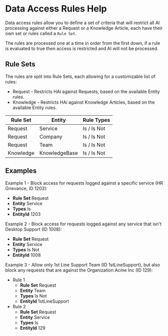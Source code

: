# Data Access Rules Help

Data access rules allow you to define a set of criteria that will restrict all AI processing against either a Request or a Knowledge Article, each have their own set or rules called a ```Rule Set```.

The rules are processed one at a time in order from the first down, if a rule is evaluated to true then access is restricted and AI will not be processed.

## Rule Sets

The rules are split into Rule Sets, each allowing for a customizable list of rules:

- Request - Restricts HAi against Requests, based on the available Entity rules.
- Knowledge - Restricts HAi against Knowledge Articles, based on the available Entity rules.

| **Rule Set** | **Entity**    | **Rule Types** |
|--------------|---------------|----------------|
| Request      | Service       | Is / Is Not    |
| Request      | Company       | Is / Is Not    |
| Request      | Team          | Is / Is Not    |
| Knowledge    | KnowledgeBase | Is / Is Not    |

## Examples

Example 1 - Block access for requests logged against a specific service (HR Grievance, ID 1203):

- **Rule Set** Request
- **Entity** Service
- **Types** Is
- **EntityId** 1203

Example 2 - Block access for requests logged against any service that isn't Desktop Support (ID 1008):

- **Rule Set** Request
- **Entity** Service
- **Types** Is Not
- **EntityId** 1008

Example 3 - Allow only 1st Line Support Team (ID 1stLineSupport), but also block any requests that are against the Organization Acme Inc (ID 129):

- Rule 1
  - **Rule Set** Request
  - **Entity** Team
  - **Types** Is Not
  - **EntityId** 1stLineSupport
- Rule 2
  - **Rule Set** Request
  - **Entity** Service
  - **Types** Is
  - **EntityId** 129
  